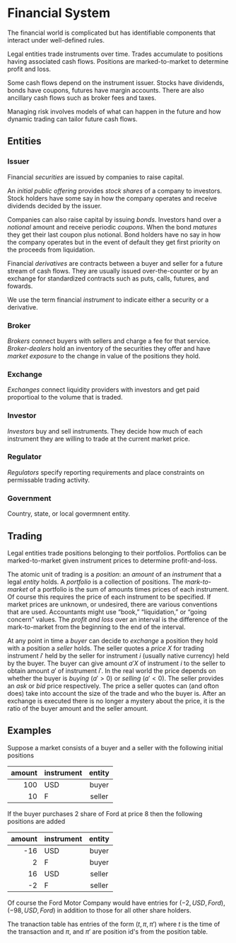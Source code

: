 # Financial System

The financial world is complicated but has identifiable components that interact under well-defined rules.

Legal entities trade instruments over time. Trades accumulate to positions
having associated cash flows. Positions are marked-to-market to determine profit and loss.

Some cash flows depend on the instrument issuer. Stocks have dividends,
bonds have coupons, futures have margin accounts. There are also
ancillary cash flows such as broker fees and taxes.

Managing risk involves models of what can happen in the future and how
dynamic trading can tailor future cash flows.

## Entities

### Issuer

Financial _securities_ are issued by companies to raise capital.

An _initial public offering_ provides _stock shares_ of a company to investors.
Stock holders have some say in how the company operates and receive dividends decided by the issuer.

Companies can also raise capital by issuing _bonds_. Investors hand over a _notional_
amount and receive periodic _coupons_. When the bond _matures_ they get their last
coupon plus notional. Bond holders have no say in how the company operates but
in the event of default they get first priority on the proceeds from liquidation.

Financial _derivatives_ are contracts between a buyer and seller for a future stream
of cash flows. They are usually issued over-the-counter or by an exchange for
standardized contracts such as puts, calls, futures, and fowards.

We use the term financial _instrument_ to indicate either a security or a derivative.

### Broker

_Brokers_ connect buyers with sellers and charge a fee for that service.
_Broker-dealers_ hold an inventory of the securities they offer and have
_market exposure_ to the change in value of the positions they hold.

### Exchange 

_Exchanges_ connect liquidity providers with investors
and get paid proportioal to the volume that is traded.

### Investor

_Investors_ buy and sell instruments. They decide how much of each instrument
they are willing to trade at the current market price.

### Regulator

_Regulators_ specify reporting requirements and place constraints on permissable trading activity.

### Government

Country, state, or local govermnent entity.

## Trading

Legal entities trade positions belonging to their portfolios.
Portfolios can be marked-to-market given instrument prices
to determine profit-and-loss.

The atomic unit of trading is a _position_: an _amount_ of an _instrument_
that a legal _entity_ holds.  A _portfolio_ is a collection of positions.
The _mark-to-market_ of a portfolio is the sum of amounts times prices of
each instrument.  Of course this requires the price of each instrument
to be specified.  If market prices are unknown, or undesired, there are
various conventions that are used. Accountants might use “book,”
“liquidation,” or “going concern” values.  The _profit and
loss_ over an interval is the difference of the mark-to-market from the
beginning to the end of the interval.

At any point in time a _buyer_ can decide to _exchange_ a position they
hold with a position a _seller_ holds.  The seller quotes a _price_ $X$
for trading instrument $i'$ held by the seller for instrument $i$ (usually
native currency) held by the buyer. The buyer can give amount $a'X$ of
instrument $i$ to the seller to obtain amount $a'$ of instrument $i'$.
In the real world the price depends on whether the buyer is _buying_
($a' > 0)$ or _selling_ ($a' < 0)$. The seller provides an _ask_
or _bid_ price respectively.
The price a seller quotes can (and ofton does) take into account the size of
the trade and who the buyer is.
After an exchange is executed there is no longer a mystery about the price,
it is the ratio of the buyer amount and the seller amount.

## Examples

Suppose a market consists of a buyer and a seller with the following initial positions

| amount | instrument | entity | 
| -----: | :--------- | :----: |
| 100 | USD | buyer |
| 10 | F | seller |

If the buyer purchases 2 share of Ford at price 8 then the following positions are added

| amount | instrument | entity |
| -----: | :--------- | :----: |
| -16 | USD | buyer | 
| 2 | F | buyer | 
| 16 | USD | seller |
| -2 | F | seller | 

Of course the Ford Motor Company would have entries for $(-2, USD, Ford)$, $(-98, USD, Ford)$
in addition to those for all other share holders.

The tranaction table has entries of the form $(t, π, π')$ where $t$ is the
time of the transaction and $π$, and $π'$ are position id's from the position table.

<!--


The two main rolls are _buyer_ and _seller_. Some positions are cash flows associated
with holding a position: _dividend_, _coupon_, _margin_. Derivatives have _payments_
that are either _received_ by the buyer or _paid_ by the seller.
There are also _fees_ associated with making transactions and _taxes_ depending
on the entity and accounting rules for collections of positions.

Each position has a position id. `roles` indicates why the position exists.
Hold meta data off the id.

A _price transaction_ occurs at a point in time and involves a buyer and a seller
exchanging positions. There may also be positions involving intermediaries
for the transaction. They occur when a buyer initiates a trade with a seller.

A _cash flow transaction_ accounts for the positions due to holding an instrument.
These can be dividends, coupons, margin payments/debits, borrow/holding costs, and taxes.
Cash flow transactions occur due to holding an instrument.

The _portfolio_ of an entity is the collection of all their positions.
The _market_ is the collection of all portfolios.

## Examples

Suppose a market consists of a buyer and a seller with the following initial positions

| amount | instrument | entity 
| -----: | :--------- | :----:|
| 100 | USD | buyer |
| 10 | F | seller |

If the buyer purchases 2 share of Ford at price 8 then the following positions are added

| amount | instrument | entity | 
| -----: | :--------- | :----: |
| -16 | USD | buyer |
| 2 | F | buyer |
| 16 | USD | seller |
| -2 | F | seller |

If Ford issues a dividend then every entity holding F receives a position
proportional to the amount they hold. A 1 dollar dividend would add the following positions to the market

| amount | instrument | entity | 
| -----: | :--------- | :----: |
| 2 | USD | buyer |
| 98 | USD | seller |
